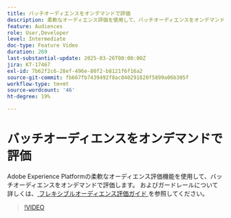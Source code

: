 ```yaml
---
title: バッチオーディエンスをオンデマンドで評価
description: 柔軟なオーディエンス評価を使用して、バッチオーディエンスをオンデマンドで評価します。
feature: Audiences
role: User,Developer
level: Intermediate
doc-type: Feature Video
duration: 269
last-substantial-update: 2025-03-26T00:00:00Z
jira: KT-17467
exl-id: 7b62f2c6-28ef-496e-80f2-b8121f6f16a2
source-git-commit: fb667fb7439492f8ac040291820f5899a06b305f
workflow-type: tm+mt
source-wordcount: '46'
ht-degree: 19%

---
```


# バッチオーディエンスをオンデマンドで評価

Adobe Experience Platformの柔軟なオーディエンス評価機能を使用して、バッチオーディエンスをオンデマンドで評価します。 およびガードレールについて詳しくは、[ フレキシブルオーディエンス評価ガイド ](https://experienceleague.adobe.com/en/docs/experience-platform/segmentation/methods/flexible-audience-evaluation) を参照してください。

>[!VIDEO](https://video.tv.adobe.com/v/3453640/?learn=on&enablevpops)
